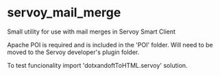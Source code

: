 # servoy_mail_merge

Small utility for use with mail merges in Servoy Smart Client

Apache POI is required and is included in the 'POI' folder. Will need to be moved to the Servoy developer's plugin folder.

To test funcionality import 'dotxandoftToHTML.servoy' solution.